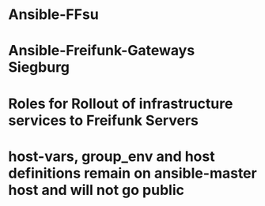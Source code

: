 # Ansible-FFsu
# Ansible-Freifunk-Gateways Siegburg
# Roles for Rollout of infrastructure services to Freifunk Servers
# host-vars, group_env and host definitions remain on ansible-master host and will not go public
